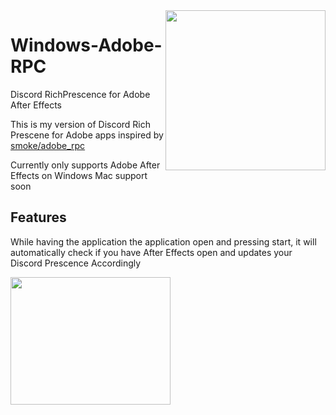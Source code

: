 <img src="https://raw.githubusercontent.com/daniel0294/Windows-Adobe-RPC/master/rmassets/aerpclogo.png" align="right" height="256" width="256"/>

# Windows-Adobe-RPC
Discord RichPrescence for Adobe After Effects

This is my version of Discord Rich Prescene for Adobe apps inspired by [smoke/adobe_rpc](https://github.com/smokes/adobe-rpc)

Currently only supports Adobe After Effects on Windows
Mac support soon

## Features
While having the application the application open and pressing start, it will automatically check if you have After Effects open and updates your Discord Prescence Accordingly

<img src="https://raw.githubusercontent.com/daniel0294/Windows-Adobe-RPC/master/rmassets/rpcexample.PNG" align="center" height="204" width="256"/>
